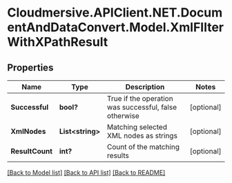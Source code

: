 # Cloudmersive.APIClient.NET.DocumentAndDataConvert.Model.XmlFIlterWithXPathResult
## Properties

Name | Type | Description | Notes
------------ | ------------- | ------------- | -------------
**Successful** | **bool?** | True if the operation was successful, false otherwise | [optional] 
**XmlNodes** | **List&lt;string&gt;** | Matching selected XML nodes as strings | [optional] 
**ResultCount** | **int?** | Count of the matching results | [optional] 

[[Back to Model list]](../README.md#documentation-for-models) [[Back to API list]](../README.md#documentation-for-api-endpoints) [[Back to README]](../README.md)

